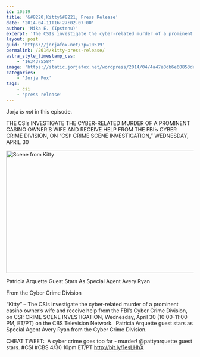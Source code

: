 ```yaml
---
id: 10519
title: '&#8220;Kitty&#8221; Press Release'
date: '2014-04-11T16:27:02-07:00'
author: 'Mika E. (Ipstenu)'
excerpt: 'The CSIs investigate the cyber-related murder of a prominent casino owner’s wife and receive help from the FBI’s Cyber Crime Division, but not Sara Sidle.'
layout: post
guid: 'https://jorjafox.net/?p=10519'
permalink: /2014/kitty-press-release/
astra_style_timestamp_css:
    - '1634375584'
image: 'https://static.jorjafox.net/wordpress/2014/04/4a47a0db6e60853dedfcfdf08a5ca249.png'
categories:
    - 'Jorja Fox'
tags:
    - csi
    - 'press release'
---
```


Jorja <em>is not</em> in this episode.

THE CSIs INVESTIGATE THE CYBER-RELATED MURDER OF A PROMINENT CASINO OWNER’S WIFE AND RECEIVE HELP FROM THE FBI’s CYBER CRIME DIVISION, ON “CSI: CRIME SCENE INVESTIGATION,” WEDNESDAY, APRIL 30

<img class="aligncenter size-full wp-image-10520" alt="Scene from Kitty" src="//static.jorjafox.net/wordpress/2014/04/4a47a0db6e60853dedfcfdf08a5ca249.png" width="550" height="329" />

Patricia Arquette Guest Stars As Special Agent Avery Ryan

From the Cyber Crime Division

“Kitty” – The CSIs investigate the cyber-related murder of a prominent casino owner’s wife and receive help from the FBI’s Cyber Crime Division, on CSI: CRIME SCENE INVESTIGATION, Wednesday, April 30 (10:00-11:00 PM, ET/PT) on the CBS Television Network.  Patricia Arquette guest stars as Special Agent Avery Ryan from the Cyber Crime Division.

CHEAT TWEET:  A cyber crime goes too far - murder! @pattyarquette guest stars. #CSI #CBS 4/30 10pm ET/PT http://bit.ly/1esLHhX